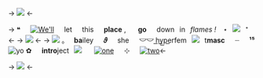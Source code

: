 -> ![](https://i.postimg.cc/bN4c1Y8z/Untitled1568-20231213150320.png) <-

-> ❝⠀⠀[![We'll](https://files.catbox.moe/qfebzo.png)](https://rentry.co/dslashers)⠀⠀let⠀⠀this⠀⠀**place** ,
⠀⠀**go**⠀⠀down⠀in⠀*flames* *!*⠀ ⋆⠀![](https://caterpie.crd.co/assets/images/gallery20/02a674ca.gif?v=40b16407)⠀⁺ <-
-> [![](https://files.catbox.moe/iivm0f.png)](https://rentry.co/dslashers) <-
-> ![](https://files.catbox.moe/socnv7.gif) ｡　 **ba**iley⠀⠀**𝜗**⠀⠀she⠀⠀**𓎟𓎟**
 h͟y͟p͟e͟rfem⠀[![](https://files.catbox.moe/1hervj.png)](https://pronouns.cc/@biker)⠀t**masc**⠀⠀┈⠀⠀**¹⁵**![yo](https://files.catbox.moe/kgp8ok.png)
✿⠀⠀**intro**ject⠀![](https://supplies.ju.mp/assets/images/tiny1/db6b57af_original.gif?v=71d9b67b)⠀⠀ [![one](https://files.catbox.moe/2sdyl2.webp)](https://rentry.co/buzzsaw)⠀⠀⊹⠀⠀[![two](https://files.catbox.moe/eb6a8w.webp)](https://rentry.co/dslashers)<-

-> ![](https://i.postimg.cc/zGWm7mXT/Untitled1568-20231213150324.png) <-